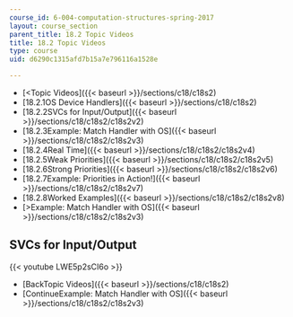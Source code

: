 ```yaml
---
course_id: 6-004-computation-structures-spring-2017
layout: course_section
parent_title: 18.2 Topic Videos
title: 18.2 Topic Videos
type: course
uid: d6290c1315afd7b15a7e796116a1528e

---
```


*   [<Topic Videos]({{< baseurl >}}/sections/c18/c18s2)
*   [18.2.1OS Device Handlers]({{< baseurl >}}/sections/c18/c18s2)
*   [18.2.2SVCs for Input/Output]({{< baseurl >}}/sections/c18/c18s2/c18s2v2)
*   [18.2.3Example: Match Handler with OS]({{< baseurl >}}/sections/c18/c18s2/c18s2v3)
*   [18.2.4Real Time]({{< baseurl >}}/sections/c18/c18s2/c18s2v4)
*   [18.2.5Weak Priorities]({{< baseurl >}}/sections/c18/c18s2/c18s2v5)
*   [18.2.6Strong Priorities]({{< baseurl >}}/sections/c18/c18s2/c18s2v6)
*   [18.2.7Example: Priorities in Action!]({{< baseurl >}}/sections/c18/c18s2/c18s2v7)
*   [18.2.8Worked Examples]({{< baseurl >}}/sections/c18/c18s2/c18s2v8)
*   [\>Example: Match Handler with OS]({{< baseurl >}}/sections/c18/c18s2/c18s2v3)

SVCs for Input/Output
---------------------

{{< youtube LWE5p2sCI6o >}}

*   [BackTopic Videos]({{< baseurl >}}/sections/c18/c18s2)
*   [ContinueExample: Match Handler with OS]({{< baseurl >}}/sections/c18/c18s2/c18s2v3)